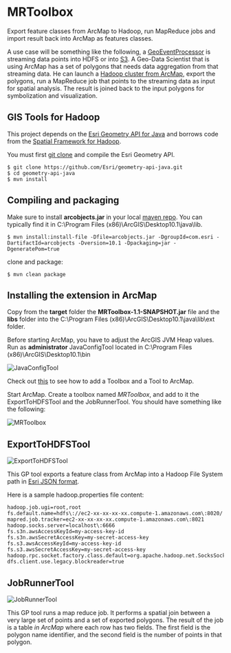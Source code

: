 MRToolbox
=========

Export feature classes from ArcMap to Hadoop, run MapReduce jobs and import result back into ArcMap as features classes.

A use case will be something like the following, a [GeoEventProcessor](http://www.esri.com/esri-news/arcnews/spring13articles/arcgis-enables-real-time-gis) is streaming data
points into HDFS or into [S3](http://aws.amazon.com/s3/).  A Geo-Data Scientist that is using ArcMap has a set of polygons that needs data aggregation from that streaming data.
He can launch a [Hadoop cluster from ArcMap](http://thunderheadxpler.blogspot.com/2013/05/bigdata-launch-cdh-on-ec2-from-arcmap.html), export the polygons, run a MapReduce job
that points to the streaming data as input for spatial analysis.  The result is joined back to the input polygons for symbolization and visualization.

## GIS Tools for Hadoop

This project depends on the [Esri Geometry API for Java](https://github.com/Esri/geometry-api-java) and borrows code from the [Spatial Framework for Hadoop](https://github.com/Esri/spatial-framework-for-hadoop).

You must first [git clone](http://gitref.org/creating/#clone) and compile the Esri Geometry API.

    $ git clone https://github.com/Esri/geometry-api-java.git
    $ cd geometry-api-java
    $ mvn install

## Compiling and packaging

Make sure to install **arcobjects.jar** in your local [maven repo](http://maven.apache.org/guides/introduction/introduction-to-repositories.html). You can typically find it in C:\Program Files (x86)\ArcGIS\Desktop10.1\java\lib.

    $ mvn install:install-file -Dfile=arcobjects.jar -DgroupId=com.esri -DartifactId=arcobjects -Dversion=10.1 -Dpackaging=jar -DgeneratePom=true

clone and package:

    $ mvn clean package

## Installing the extension in ArcMap
Copy from the **target** folder the **MRToolbox-1.1-SNAPSHOT.jar** file and the **libs** folder into the C:\Program Files (x86)\ArcGIS\Desktop10.1\java\lib\ext folder.

Before starting ArcMap, you have to adjust the ArcGIS JVM Heap values. Run as **administrator** JavaConfigTool located in C:\Program Files (x86)\ArcGIS\Desktop10.1\bin

![JavaConfigTool](https://dl.dropboxusercontent.com/u/2193160/JavaConfigTool.png)

Check out [this](http://help.arcgis.com/en/arcgisdesktop/10.0/help/index.html#/A_quick_tour_of_managing_tools_and_toolboxes/003q00000001000000/) to see how to add a Toolbox and a Tool to ArcMap.

Start ArcMap. Create a toolbox named *MRToolbox*, and add to it the ExportToHDFSTool and the JobRunnerTool. You should have something like the following:

![MRToolbox](https://dl.dropboxusercontent.com/u/2193160/MRToolbox.png "MR Toolbox")

## ExportToHDFSTool
![ExportToHDFSTool](https://dl.dropboxusercontent.com/u/2193160/ExportToHDFSTool.png "Export To HDFS Tool")

This GP tool exports a feature class from ArcMap into a Hadoop File System path in [Esri JSON format](http://help.arcgis.com/EN/arcgisserver/10.0/apis/rest/index.html).

Here is a sample hadoop.properties file content:

    hadoop.job.ugi=root,root
    fs.default.name=hdfs\://ec2-xx-xx-xx-xx.compute-1.amazonaws.com\:8020/
    mapred.job.tracker=ec2-xx-xx-xx-xx.compute-1.amazonaws.com\:8021
    hadoop.socks.server=localhost\:6666
    fs.s3n.awsAccessKeyId=my-access-key-id
    fs.s3n.awsSecretAccessKey=my-secret-access-key
    fs.s3.awsAccessKeyId=my-access-key-id
    fs.s3.awsSecretAccessKey=my-secret-access-key
    hadoop.rpc.socket.factory.class.default=org.apache.hadoop.net.SocksSocketFactory
    dfs.client.use.legacy.blockreader=true

## JobRunnerTool
![JobRunnerTool](https://dl.dropboxusercontent.com/u/2193160/JobRunnerTool.png "Job Runnner Tool")

This GP tool runs a map reduce job.  It performs a spatial join between a very large set of points and a set of exported polygons.
The result of the job is a table *in ArcMap* where each row has two fields.  The first field is the polygon name identifier, and the second field is the number of points in that polygon.
